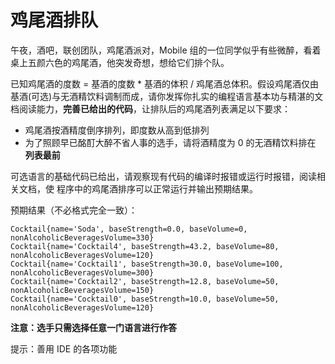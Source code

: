 # 鸡尾酒排队

午夜，酒吧，联创团队，鸡尾酒派对，Mobile 组的一位同学似乎有些微醉，看着桌上五颜六色的鸡尾酒，他突发奇想，想给它们排个队。

已知鸡尾酒的度数 = 基酒的度数 * 基酒的体积 / 鸡尾酒总体积。假设鸡尾酒仅由基酒(可选)与无酒精饮料调制而成，请你发挥你扎实的编程语言基本功与精湛的文档阅读能力，**完善已给出的代码**，让排队后的鸡尾酒列表满足以下要求：

- 鸡尾酒按酒精度倒序排列，即度数从高到低排列
- 为了照顾早已酩酊大醉不省人事的选手，请将酒精度为 0 的无酒精饮料排在 **列表最前**

可选语言的基础代码已给出，请观察现有代码的编译时报错或运行时报错，阅读相关文档，使 程序中的鸡尾酒排序可以正常运行并输出预期结果。

预期结果（不必格式完全一致）：

```plaintext
Cocktail{name='Soda', baseStrength=0.0, baseVolume=0, nonAlcoholicBeveragesVolume=330}
Cocktail{name='Cocktail4', baseStrength=43.2, baseVolume=80, nonAlcoholicBeveragesVolume=120}
Cocktail{name='Cocktail1', baseStrength=30.0, baseVolume=100, nonAlcoholicBeveragesVolume=300}
Cocktail{name='Cocktail2', baseStrength=12.8, baseVolume=50, nonAlcoholicBeveragesVolume=150}
Cocktail{name='Cocktail0', baseStrength=10.0, baseVolume=50, nonAlcoholicBeveragesVolume=120}
```

**注意：选手只需选择任意一门语言进行作答**

提示：善用 IDE 的各项功能